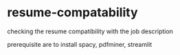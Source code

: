 # resume-compatability
checking the resume compatibility with the job description

prerequisite are to install spacy, pdfminer, streamlit
